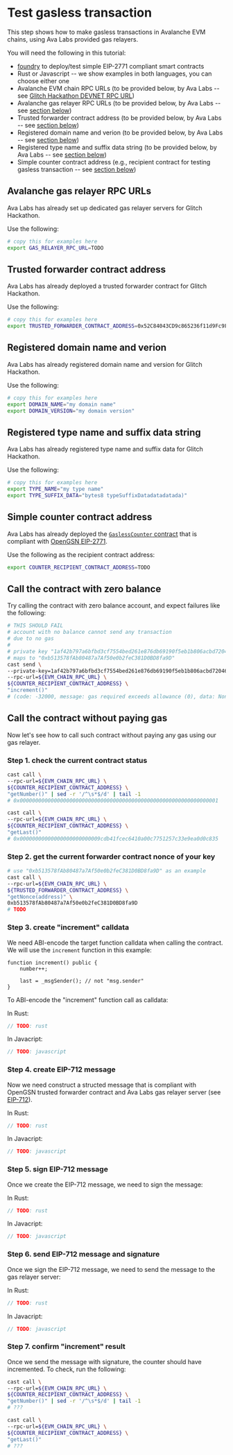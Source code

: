 # Test gasless transaction

This step shows how to make gasless transactions in Avalanche EVM chains, using Ava Labs provided gas relayers.

You will need the following in this tutorial:

- [foundry](https://github.com/foundry-rs/foundry) to deploy/test simple EIP-2771 compliant smart contracts
- Rust or Javascript -- we show examples in both languages, you can choose either one
- Avalanche EVM chain RPC URLs (to be provided below, by Ava Labs -- see [Glitch Hackathon DEVNET RPC URL](./2-connect-to-glitch-devnet-and-fund-the-wallet.eng.md#rpc-url))
- Avalanche gas relayer RPC URLs (to be provided below, by Ava Labs -- see [section below](#avalanche-gas-relayer-rpc-urls))
- Trusted forwarder contract address (to be provided below, by Ava Labs -- see [section below](#trusted-forwarder-contract-address))
- Registered domain name and verion (to be provided below, by Ava Labs -- see [section below](#registered-domain-name-and-verion))
- Registered type name and suffix data string (to be provided below, by Ava Labs -- see [section below](#registered-type-name-and-suffix-data-string))
- Simple counter contract address (e.g., recipient contract for testing gasless transaction -- see [section below](#simple-counter-contract-address))

## Avalanche gas relayer RPC URLs

Ava Labs has already set up dedicated gas relayer servers for Glitch Hackathon.

Use the following:

```bash
# copy this for examples here
export GAS_RELAYER_RPC_URL=TODO
```

## Trusted forwarder contract address

Ava Labs has already deployed a trusted forwarder contract for Glitch Hackathon.

Use the following:

```bash
# copy this for examples here
export TRUSTED_FORWARDER_CONTRACT_ADDRESS=0x52C84043CD9c865236f11d9Fc9F56aa003c1f922
```

## Registered domain name and verion

Ava Labs has already registered domain name and version for Glitch Hackathon.

Use the following:

```bash
# copy this for examples here
export DOMAIN_NAME="my domain name"
export DOMAIN_VERSION="my domain version"
```

## Registered type name and suffix data string

Ava Labs has already registered type name and suffix data for Glitch Hackathon.

Use the following:

```bash
# copy this for examples here
export TYPE_NAME="my type name"
export TYPE_SUFFIX_DATA="bytes8 typeSuffixDatadatadatada)"
```

## Simple counter contract address

Ava Labs has already deployed the [`GaslessCounter` contract](../../src/GaslessCounter.sol) that is compliant with [OpenGSN EIP-2771](https://github.com/opengsn/gsn/blob/master/packages/contracts/src/ERC2771Recipient.sol).

Use the following as the recipient contract address:

```bash
export COUNTER_RECIPIENT_CONTRACT_ADDRESS=TODO
```

## Call the contract with zero balance

Try calling the contract with zero balance account, and expect failures like the following:

```bash
# THIS SHOULD FAIL
# account with no balance cannot send any transaction
# due to no gas
#
# private key "1af42b797a6bfbd3cf7554bed261e876db69190f5eb1b806acbd72046ee957c3"
# maps to "0xb513578fAb80487a7Af50e0b2feC381D0BD8fa9D"
cast send \
--private-key=1af42b797a6bfbd3cf7554bed261e876db69190f5eb1b806acbd72046ee957c3 \
--rpc-url=${EVM_CHAIN_RPC_URL} \
${COUNTER_RECIPIENT_CONTRACT_ADDRESS} \
"increment()"
# (code: -32000, message: gas required exceeds allowance (0), data: None)
```

## Call the contract without paying gas

Now let's see how to call such contract without paying any gas using our gas relayer.

### Step 1. check the current contract status

```bash
cast call \
--rpc-url=${EVM_CHAIN_RPC_URL} \
${COUNTER_RECIPIENT_CONTRACT_ADDRESS} \
"getNumber()" | sed -r '/^\s*$/d' | tail -1
# 0x0000000000000000000000000000000000000000000000000000000000000001

cast call \
--rpc-url=${EVM_CHAIN_RPC_URL} \
${COUNTER_RECIPIENT_CONTRACT_ADDRESS} \
"getLast()"
# 0x00000000000000000000000009cdb41fcec6410a00c7751257c33e9ea0d0c835
```

### Step 2. get the current forwarder contract nonce of your key

```bash
# use "0xb513578fAb80487a7Af50e0b2feC381D0BD8fa9D" as an example
cast call \
--rpc-url=${EVM_CHAIN_RPC_URL} \
${TRUSTED_FORWARDER_CONTRACT_ADDRESS} \
"getNonce(address)" \
0xb513578fAb80487a7Af50e0b2feC381D0BD8fa9D
# TODO
```

### Step 3. create "increment" calldata

We need ABI-encode the target function calldata when calling the contract. We will use the `increment` function in this example:

```solidity
function increment() public {
    number++;

    last = _msgSender(); // not "msg.sender"
}
```

To ABI-encode the "increment" function call as calldata:

In Rust:

```rust
// TODO: rust
```

In Javacript:

```javascript
// TODO: javascript
```

### Step 4. create EIP-712 message

Now we need construct a structed message that is compliant with OpenGSN trusted forwarder contract and Ava Labs gas relayer server (see [EIP-712](https://eips.ethereum.org/EIPS/eip-712)).

In Rust:

```rust
// TODO: rust
```

In Javacript:

```javascript
// TODO: javascript
```

### Step 5. sign EIP-712 message

Once we create the EIP-712 message, we need to sign the message:

In Rust:

```rust
// TODO: rust
```

In Javacript:

```javascript
// TODO: javascript
```

### Step 6. send EIP-712 message and signature

Once we sign the EIP-712 message, we need to send the message to the gas relayer server:

In Rust:

```rust
// TODO: rust
```

In Javacript:

```javascript
// TODO: javascript
```

### Step 7. confirm "increment" result

Once we send the message with signature, the counter should have incremented. To check, run the following:

```bash
cast call \
--rpc-url=${EVM_CHAIN_RPC_URL} \
${COUNTER_RECIPIENT_CONTRACT_ADDRESS} \
"getNumber()" | sed -r '/^\s*$/d' | tail -1
# ???

cast call \
--rpc-url=${EVM_CHAIN_RPC_URL} \
${COUNTER_RECIPIENT_CONTRACT_ADDRESS} \
"getLast()"
# ???
```
